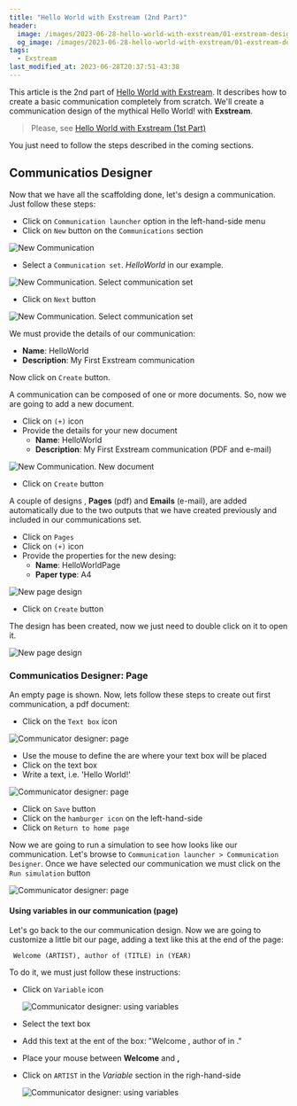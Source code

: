 ```yaml
---
title: "Hello World with Exstream (2nd Part)"
header:
  image: /images/2023-06-28-hello-world-with-exstream/01-exstream-design.png
  og_image: /images/2023-06-28-hello-world-with-exstream/01-exstream-design.png
tags:
  - Exstream
last_modified_at: 2023-06-28T20:37:51-43:38
---
```



This article is the 2nd part of [Hello World with Exstream](/hello-world-with-exstream). It describes how to create a basic communication completely from scratch. 
We'll create a communication design of the mythical Hello World! with **Exstream**.

> Please, see [Hello World with Exstream (1st Part)](/hello-world-with-exstream)

You just need to follow the steps described in the coming sections.

## Communicatios Designer

Now that we have all the scaffolding done, let's design a communication. Just follow these steps:
 
 - Click on `Communication launcher` option in the left-hand-side menu
 - Click on `New` button on the `Communications` section

 ![New Communication](../images/2023-06-28-hello-world-with-exstream/24-exstream-new-communication.png)	  	
- Select a `Communication set`. *HelloWorld* in our example.

 ![New Communication. Select communication set](../images/2023-06-28-hello-world-with-exstream/25-exstream-new-communication-select-communication-set.png)	  	
- Click on `Next` button 

 ![New Communication. Select communication set](../images/2023-06-28-hello-world-with-exstream/26-exstream-new-communication-create.png)	  	

We must provide the details of our communication:

 - **Name**: HelloWorld
 - **Description**: My First Exstream communication

Now click on `Create` button.
 
A communication can be composed of one or more documents. So, now we are going to add a new document.

 - Click on `(+)` icon
 - Provide the details for your new document
    - **Name**: HelloWorld
    - **Description**: My First Exstream communication (PDF and e-mail)

 ![New Communication. New document](../images/2023-06-28-hello-world-with-exstream/27-exstream-new-communication-new-document.png) 
 
 - Click on `Create` button
 
 A couple of designs , **Pages** (pdf) and **Emails** (e-mail), are added automatically due to the two outputs that we have created previously and included in our communications set.
 
 - Click on `Pages`	
 - Click on `(+)` icon
 - Provide the properties for the new desing:
    - **Name**: HelloWorldPage
    - **Paper type**: A4	

 ![New page design](../images/2023-06-28-hello-world-with-exstream/31-exstream-page-design.png) 
 
  - Click on `Create` button
 
The design has been created, now we just need to double click on it to open it.
 
  ![New page design](../images/2023-06-28-hello-world-with-exstream/32-exstream-page-design-pdf.png) 

### Communicatios Designer: Page

An empty page is shown. Now, lets follow these steps to create out first communication, a pdf document:

 - Click on the `Text box` icon

  ![Communicator designer: page](../images/2023-06-28-hello-world-with-exstream/35-exstream-communicator-designer.png) 

 - Use the mouse to define the are where your text box will be placed
 - Click on the text box
 - Write a text, i.e. 'Hello World!'

  ![Communicator designer: page](../images/2023-06-28-hello-world-with-exstream/36-exstream-communicator-designer.png) 
  
 - Click on `Save` button
 - Click on the `hamburger icon` on the left-hand-side
 - Click on `Return to home page`
 
Now we are going to run a simulation to see how looks like our communication. Let's browse to `Communication launcher > Communication Designer`. Once we have selected our communication we must click on the `Run simulation` button
 
   ![Communicator designer: page](../images/2023-06-28-hello-world-with-exstream/38-run-simulation.png) 

#### Using variables in our communication (page)

Let's go back to the our communication design. Now we are going to customize a little bit our page, adding a text like this at the end of the page:

```
 Welcome (ARTIST), author of (TITLE) in (YEAR)
```

To do it, we must just follow these instructions:

 - Click on `Variable` icon

   ![Communicator designer: using variables](../images/2023-06-28-hello-world-with-exstream/39-exstream-communicator-designer-variable.png) 

 - Select the text box
 - Add this text at the ent of the box: "Welcome , author of in ."
 - Place your mouse between **Welcome**  and **,**
 - Click on `ARTIST` in the *Variable* section in the righ-hand-side

   ![Communicator designer: using variables](../images/2023-06-28-hello-world-with-exstream/40-exstream-communicator-designer-variable.png) 



  